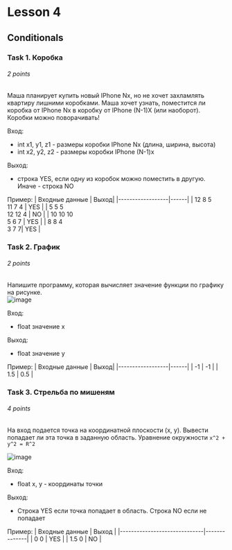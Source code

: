 
# Lesson 4

## Conditionals

### Task 1. Коробка
###### 2 points

Маша планирует купить новый IPhone Nx, но не хочет захламлять квартиру лишними коробками. Маша хочет узнать, поместится ли коробка от IPhone Nx в коробку от IPhone (N-1)X (или наоборот). Коробки можно поворачивать!

Вход: 
 - int x1, y1, z1 - размеры коробки IPhone Nx (длина, ширина, высота)
 - int x2, y2, z2 - размеры коробки IPhone (N-1)x

Выход:
 - строка YES, если одну из коробок можно поместить в другую. Иначе - строка NO

Пример:
 | Входные данные  | Выход|
|------------------|------|
| 12 8 5<br>11 7 4 | YES |
| 5 5 5<br>12 12 4 | NO  |
| 10 10 10<br>5 6 7 | YES  |
| 8 8 4<br>3 7 7| YES  |

### Task 2. График
###### 2 points

Напишите программу, которая вычисляет значение функции по графику на рисунке.  
![image](https://user-images.githubusercontent.com/23273750/109382998-522f3900-7916-11eb-8e43-c22a59e9c1ee.png)

Вход:
 - float значение x

Выход:
 - float значение y

Пример:
 | Входные данные  | Выход|
|------------------|------|
| -1 | -1 |
| 1.5 | 0.5 |

### Task 3. Стрельба по мишеням
###### 4 points

На вход подается точка на координатной плоскости (x, y). Вывести попадает ли эта точка в заданную область.
Уравнение окружности `x^2 + y^2 = R^2`

![image](https://user-images.githubusercontent.com/23273750/109383738-ffa44b80-791a-11eb-81d2-bd23c9664acf.png)


Вход:
 - float x, y - координаты точки

Выход:
 - Строка YES если точка попадает в область. Строка NO если не попадает

Пример:
 | Входные данные               | Выход        |
|------------------------------|--------------|
| 0 0 | YES |
| 1.5 0 | NO  |
